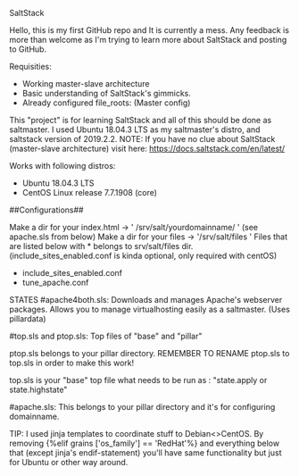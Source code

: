 SaltStack

Hello, this is my first GitHub repo and It is currently a mess.
Any feedback is more than welcome as I'm trying to learn more about SaltStack and posting to GitHub.

Requisities:
* Working master-slave architecture
* Basic understanding of SaltStack's gimmicks.
* Already configured file_roots:
(Master config)

This "project" is for learning SaltStack and all of this should be done as saltmaster.
I used Ubuntu 18.04.3 LTS as my saltmaster's distro, and saltstack version of 2019.2.2.
NOTE: If you have no clue about SaltStack (master-slave architecture) visit here: https://docs.saltstack.com/en/latest/

Works with following distros:
* Ubuntu 18.04.3 LTS
* CentOS Linux release 7.7.1908 (core)

##Configurations##

Make a dir for your index.html -> ' /srv/salt/yourdomainname/ ' (see apache.sls from below)
 Make a dir for your files -> '/srv/salt/files ' Files that are listed below with * belongs to srv/salt/files dir. (include_sites_enabled.conf is kinda optional, only required with centOS)

* include_sites_enabled.conf
* tune_apache.conf

STATES
#apache4both.sls: 
Downloads and manages Apache's webserver packages.
Allows you to manage virtualhosting easily as a saltmaster. (Uses pillardata)

#top.sls and ptop.sls: 
Top files of "base" and "pillar"

ptop.sls belongs to your pillar directory.
REMEMBER TO RENAME ptop.sls to top.sls in order to make this work!

top.sls is your "base" top file what needs to be run as : "state.apply or state.highstate"

#apache.sls:
 This belongs to your pillar directory and it's for configuring domainname.
 
 TIP: I used jinja templates to coordinate stuff to Debian<>CentOS. By removing {%elif grains ['os_family'] == 'RedHat'%} and everything below that (except jinja's endif-statement) you'll have same functionality but just for Ubuntu or other way around.

